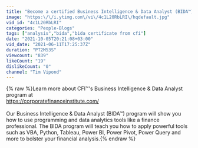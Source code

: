 ```yaml
---
title: "Become a certified Business Intelligence & Data Analyst (BIDA™)"
image: "https:\/\/i.ytimg.com\/vi\/4c1L20RbLRI\/hqdefault.jpg"
vid_id: "4c1L20RbLRI"
categories: "People-Blogs"
tags: ["analysis","bida","bida certificate from cfi"]
date: "2021-10-05T20:21:08+03:00"
vid_date: "2021-06-11T17:25:37Z"
duration: "PT2M53S"
viewcount: "839"
likeCount: "19"
dislikeCount: "0"
channel: "Tim Vipond"
---
```

{% raw %}Learn more about CFI™'s Business Intelligence &amp; Data Analyst program at<br /><a rel="nofollow" target="blank" href="https://corporatefinanceinstitute.com/">https://corporatefinanceinstitute.com/</a><br /><br />Our Business Intelligence &amp; Data Analyst (BIDA™) program will show you how to use programming and data analytics tools like a finance professional. The BIDA program will teach you how to apply powerful tools such as VBA, Python, Tableau, Power BI, Power Pivot, Power Query and more to bolster your financial analysis.{% endraw %}
